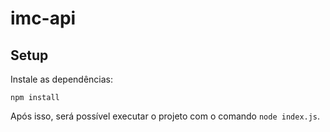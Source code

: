 # imc-api
## Setup
Instale as dependências:
```
npm install
```
Após isso, será possível executar o projeto com o comando `node index.js`.
